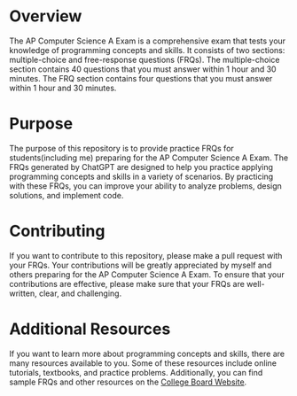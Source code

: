 # Overview
The AP Computer Science A Exam is a comprehensive exam that tests your knowledge of programming concepts and skills. It consists of two sections: multiple-choice and free-response questions (FRQs). The multiple-choice section contains 40 questions that you must answer within 1 hour and 30 minutes. The FRQ section contains four questions that you must answer within 1 hour and 30 minutes.

# Purpose
The purpose of this repository is to provide practice FRQs for students(including me) preparing for the AP Computer Science A Exam. The FRQs generated by ChatGPT are designed to help you practice applying programming concepts and skills in a variety of scenarios. By practicing with these FRQs, you can improve your ability to analyze problems, design solutions, and implement code.

# Contributing
If you want to contribute to this repository, please make a pull request with your FRQs. Your contributions will be greatly appreciated by myself and others preparing for the AP Computer Science A Exam. To ensure that your contributions are effective, please make sure that your FRQs are well-written, clear, and challenging.

# Additional Resources
If you want to learn more about programming concepts and skills, there are many resources available to you. Some of these resources include online tutorials, textbooks, and practice problems. Additionally, you can find sample FRQs and other resources on the [College Board Website](https://apstudents.collegeboard.org/courses/ap-computer-science-a/free-response-questions-by-year).
